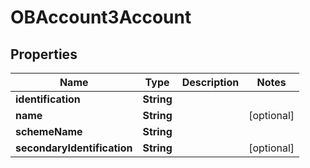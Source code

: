 
# OBAccount3Account

## Properties
Name | Type | Description | Notes
------------ | ------------- | ------------- | -------------
**identification** | **String** |  | 
**name** | **String** |  |  [optional]
**schemeName** | **String** |  | 
**secondaryIdentification** | **String** |  |  [optional]



